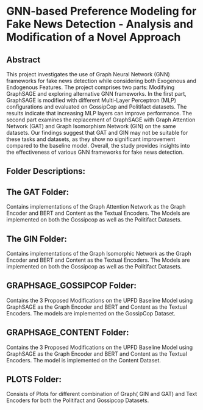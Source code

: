 # GNN-based Preference Modeling for Fake News Detection - Analysis and Modification of a Novel Approach

## Abstract

This project investigates the use of Graph Neural Network (GNN) frameworks for fake news detection while considering both Exogenous and Endogenous Features. The project comprises two parts: Modifying GraphSAGE and exploring alternative GNN frameworks. In the first part, GraphSAGE is modified with different Multi-Layer Perceptron (MLP) configurations and evaluated on GossipCop and Politifact datasets. The results indicate that increasing MLP layers can improve performance. The second part examines the replacement of GraphSAGE with Graph Attention Network (GAT) and Graph Isomorphism Network (GIN) on the same datasets. Our findings suggest that GAT and GIN may not be suitable for these tasks and datasets, as they show no significant improvement compared to the baseline model. Overall, the study provides insights into the effectiveness of various GNN frameworks for fake news detection.

## Folder Descriptions: 

## The GAT Folder:
Contains implementations of the Graph Attention Network as the Graph Encoder and BERT and Content as the Textual Encoders. The Models are implemented on both the Gossipcop as well as the Politifact Datasets. 

## The GIN Folder:
Contains implementations of the Graph Isomorphic Network as the Graph Encoder and BERT and Content as the Textual Encoders. The Models are implemented on both the Gossipcop as well as the Politifact Datasets. 

## GRAPHSAGE_GOSSIPCOP Folder: 
Contains the 3 Proposed Modifications on the UPFD Baseline Model using GraphSAGE as the Graph Encoder and BERT and Content as the Textual Encoders. The models are implemented on the GossipCop Dataset. 

## GRAPHSAGE_CONTENT Folder: 
Contains the 3 Proposed Modifications on the UPFD Baseline Model using GraphSAGE as the Graph Encoder and BERT and Content as the Textual Encoders. The model is implemented on the Content Dataset. 

## PLOTS Folder: 
Consists of Plots for different combination of Graph( GIN and GAT) and Text Encoders for both the Politifact and Gossipcop Datasets.

